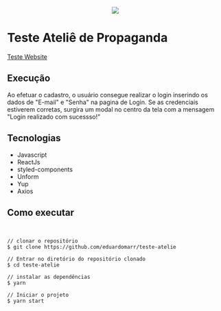 <p align="center">
  <img src="https://user-images.githubusercontent.com/24718475/108456148-66a46f00-724e-11eb-9c45-3a970d3892db.png">
</p>

<h1>Teste Ateliê de Propaganda</h1>

<a href="https://em-testeatelie.netlify.app/">Teste Website</a>

<h2>Execução</h2>
  <p>
    Ao efetuar o cadastro, o usuário consegue realizar o login inserindo os dados de "E-mail" e "Senha" na pagina de Login.
    Se as credenciais estiverem corretas, surgira um modal no centro da tela com a mensagem "Login realizado com sucessso!"
  </p>

<h2>Tecnologias</h2>
<ul>
  <li>Javascript</li>
  <li>ReactJs</li>
  <li>styled-components</li>
  <li>Unform</li>
  <li>Yup</li>
  <li>Axios</li>
</ul>

<h2>Como executar</h2>
<pre>

    // clonar o repositório
    $ git clone https://github.com/eduardomarr/teste-atelie
    
    // Entrar no diretório do repositório clonado
    $ cd teste-atelie

    // instalar as dependências
    $ yarn

    // Iniciar o projeto
    $ yarn start
</pre>

